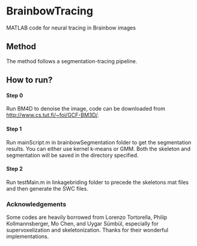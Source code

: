# BrainbowTracing
MATLAB code for neural tracing in Brainbow images

## Method
The method follows a segmentation-tracing pipeline.


## How to run?
#### Step 0
Run BM4D to denoise the image, code can be downloaded from http://www.cs.tut.fi/~foi/GCF-BM3D/.
#### Step 1
Run mainScript.m in brainbowSegmentation folder to get the segmentation results. You can either use kernel k-means or GMM. Both the skeleton and segmentation will be saved in the directory specified.
#### Step 2
Run testMain.m in linkagebriding folder to precede the skeletons mat files and then generate the SWC files.


### Acknowledgements
Some codes are heavily borrowed from Lorenzo Tortorella, Philip Kollmannsberger, Mo Chen, and Uygar Sümbül, especially for supervoxelization and skeletonization. Thanks for their wonderful implementations. 
